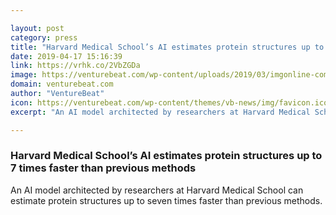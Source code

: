```yaml
---

layout: post
category: press
title: "Harvard Medical School’s AI estimates protein structures up to 7 times faster than previous methods"
date: 2019-04-17 15:16:39
link: https://vrhk.co/2VbZGDa
image: https://venturebeat.com/wp-content/uploads/2019/03/imgonline-com-ua-BigPic-0C7wuIPybVdB.jpg?w=1200&strip=all
domain: venturebeat.com
author: "VentureBeat"
icon: https://venturebeat.com/wp-content/themes/vb-news/img/favicon.ico
excerpt: "An AI model architected by researchers at Harvard Medical School can estimate protein structures up to seven times faster than previous methods."

---
```


### Harvard Medical School’s AI estimates protein structures up to 7 times faster than previous methods

An AI model architected by researchers at Harvard Medical School can estimate protein structures up to seven times faster than previous methods.